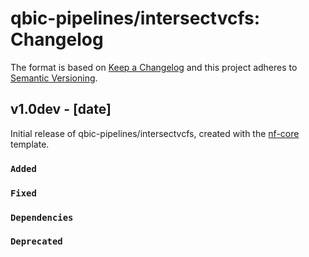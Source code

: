 # qbic-pipelines/intersectvcfs: Changelog

The format is based on [Keep a Changelog](https://keepachangelog.com/en/1.0.0/)
and this project adheres to [Semantic Versioning](https://semver.org/spec/v2.0.0.html).

## v1.0dev - [date]

Initial release of qbic-pipelines/intersectvcfs, created with the [nf-core](https://nf-co.re/) template.

### `Added`

### `Fixed`

### `Dependencies`

### `Deprecated`
